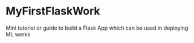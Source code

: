 # MyFirstFlaskWork
Mini tutorial or guide to build a Flask App which can be used in deploying ML works
